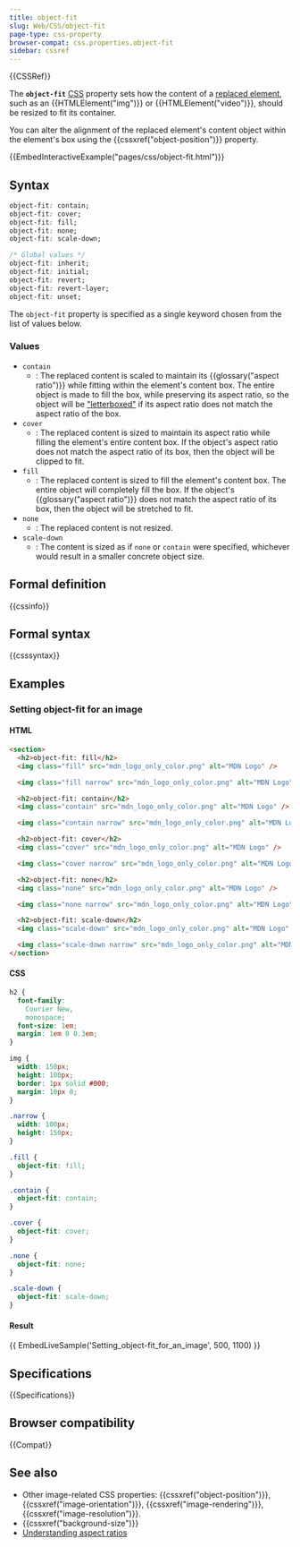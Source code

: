 ```yaml
---
title: object-fit
slug: Web/CSS/object-fit
page-type: css-property
browser-compat: css.properties.object-fit
sidebar: cssref
---
```


{{CSSRef}}

The **`object-fit`** [CSS](/en-US/docs/Web/CSS) property sets how the content of a [replaced element](/en-US/docs/Web/CSS/Replaced_element), such as an {{HTMLElement("img")}} or {{HTMLElement("video")}}, should be resized to fit its container.

You can alter the alignment of the replaced element's content object within the element's box using the {{cssxref("object-position")}} property.

{{EmbedInteractiveExample("pages/css/object-fit.html")}}

## Syntax

```css
object-fit: contain;
object-fit: cover;
object-fit: fill;
object-fit: none;
object-fit: scale-down;

/* Global values */
object-fit: inherit;
object-fit: initial;
object-fit: revert;
object-fit: revert-layer;
object-fit: unset;
```

The `object-fit` property is specified as a single keyword chosen from the list of values below.

### Values

- `contain`
  - : The replaced content is scaled to maintain its {{glossary("aspect ratio")}} while fitting within the element's content box. The entire object is made to fill the box, while preserving its aspect ratio, so the object will be ["letterboxed"](<https://en.wikipedia.org/wiki/Letterboxing_(filming)>) if its aspect ratio does not match the aspect ratio of the box.
- `cover`
  - : The replaced content is sized to maintain its aspect ratio while filling the element's entire content box. If the object's aspect ratio does not match the aspect ratio of its box, then the object will be clipped to fit.
- `fill`
  - : The replaced content is sized to fill the element's content box. The entire object will completely fill the box. If the object's {{glossary("aspect ratio")}} does not match the aspect ratio of its box, then the object will be stretched to fit.
- `none`
  - : The replaced content is not resized.
- `scale-down`
  - : The content is sized as if `none` or `contain` were specified, whichever would result in a smaller concrete object size.

## Formal definition

{{cssinfo}}

## Formal syntax

{{csssyntax}}

## Examples

### Setting object-fit for an image

#### HTML

```html
<section>
  <h2>object-fit: fill</h2>
  <img class="fill" src="mdn_logo_only_color.png" alt="MDN Logo" />

  <img class="fill narrow" src="mdn_logo_only_color.png" alt="MDN Logo" />

  <h2>object-fit: contain</h2>
  <img class="contain" src="mdn_logo_only_color.png" alt="MDN Logo" />

  <img class="contain narrow" src="mdn_logo_only_color.png" alt="MDN Logo" />

  <h2>object-fit: cover</h2>
  <img class="cover" src="mdn_logo_only_color.png" alt="MDN Logo" />

  <img class="cover narrow" src="mdn_logo_only_color.png" alt="MDN Logo" />

  <h2>object-fit: none</h2>
  <img class="none" src="mdn_logo_only_color.png" alt="MDN Logo" />

  <img class="none narrow" src="mdn_logo_only_color.png" alt="MDN Logo" />

  <h2>object-fit: scale-down</h2>
  <img class="scale-down" src="mdn_logo_only_color.png" alt="MDN Logo" />

  <img class="scale-down narrow" src="mdn_logo_only_color.png" alt="MDN Logo" />
</section>
```

#### CSS

```css
h2 {
  font-family:
    Courier New,
    monospace;
  font-size: 1em;
  margin: 1em 0 0.3em;
}

img {
  width: 150px;
  height: 100px;
  border: 1px solid #000;
  margin: 10px 0;
}

.narrow {
  width: 100px;
  height: 150px;
}

.fill {
  object-fit: fill;
}

.contain {
  object-fit: contain;
}

.cover {
  object-fit: cover;
}

.none {
  object-fit: none;
}

.scale-down {
  object-fit: scale-down;
}
```

#### Result

{{ EmbedLiveSample('Setting_object-fit_for_an_image', 500, 1100) }}

## Specifications

{{Specifications}}

## Browser compatibility

{{Compat}}

## See also

- Other image-related CSS properties: {{cssxref("object-position")}}, {{cssxref("image-orientation")}}, {{cssxref("image-rendering")}}, {{cssxref("image-resolution")}}.
- {{cssxref("background-size")}}
- [Understanding aspect ratios](/en-US/docs/Web/CSS/CSS_box_sizing/Understanding_aspect-ratio)
